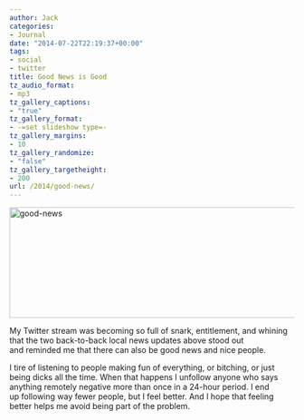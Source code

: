 ```yaml
---
author: Jack
categories:
- Journal
date: "2014-07-22T22:19:37+00:00"
tags:
- social
- twitter
title: Good News is Good
tz_audio_format:
- mp3
tz_gallery_captions:
- "true"
tz_gallery_format:
- -=set slideshow type=-
tz_gallery_margins:
- 10
tz_gallery_randomize:
- "false"
tz_gallery_targetheight:
- 200
url: /2014/good-news/
---
```


[<img class="alignnone size-full wp-image-1390" src="/img/2014/07/good-news.gif" alt="good-news" width="544" height="195" />][1]

My Twitter stream was becoming so full of snark, entitlement, and whining that the two back-to-back local news updates above stood out and reminded me that there can also be good news and nice people.

I tire of listening to people making fun of everything, or bitching, or just being dicks all the time. When that happens I unfollow anyone who says anything remotely negative more than once in a 24-hour period. I end up following way fewer people, but I feel better. And I hope that feeling better helps me avoid being part of the problem.

 [1]: /img/2014/07/good-news.gif
